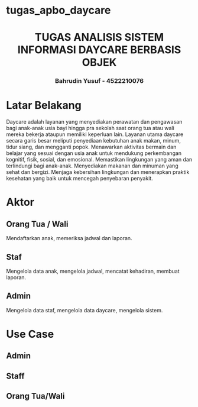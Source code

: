 # tugas_apbo_daycare
<h1 align="center">TUGAS ANALISIS SISTEM INFORMASI DAYCARE BERBASIS OBJEK</h1>
<h3 align="center">Bahrudin Yusuf - 4522210076</h1>

# Latar Belakang
Daycare adalah layanan yang menyediakan perawatan dan pengawasan bagi anak-anak usia bayi 
hingga pra sekolah saat orang tua atau wali mereka bekerja ataupun memiliki keperluan lain.
Layanan utama daycare secara garis besar meliputi penyediaan kebutuhan anak makan, minum, 
tidur siang, dan mengganti popok. Menawarkan aktivitas bermain dan belajar yang sesuai dengan 
usia anak untuk mendukung perkembangan kognitif, fisik, sosial, dan emosional. Memastikan 
lingkungan yang aman dan terlindungi bagi anak-anak. Menyediakan makanan dan minuman yang 
sehat dan bergizi. Menjaga kebersihan lingkungan dan menerapkan praktik kesehatan yang baik 
untuk mencegah penyebaran penyakit.

# Aktor
## Orang Tua / Wali
Mendaftarkan anak, memeriksa jadwal dan laporan.
## Staf
Mengelola data anak, mengelola jadwal, mencatat kehadiran, membuat laporan.
## Admin
Mengelola data staf, mengelola data daycare, mengelola sistem.

# Use Case
## Admin
## Staff
## Orang Tua/Wali
